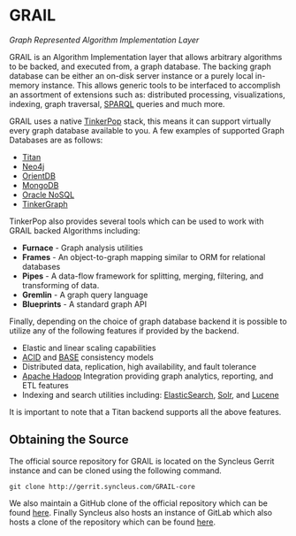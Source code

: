 # GRAIL
_Graph Represented Algorithm Implementation Layer_

GRAIL is an Algorithm Implementation layer that allows arbitrary algorithms to be backed, and executed from, a graph
database. The backing graph database can be either an on-disk server instance or a purely local in-memory instance. This
allows generic tools to be interfaced to accomplish an assortment of extensions such as: distributed processing,
visualizations, indexing, graph traversal, [SPARQL](http://en.wikipedia.org/wiki/SPARQL) queries and much more.

GRAIL uses a native [TinkerPop](http://www.tinkerpop.com) stack, this means it can support virtually every graph
database available to you. A few examples of supported Graph Databases are as follows:

* [Titan](http://thinkaurelius.github.io/titan/)
* [Neo4j](http://neo4j.com)
* [OrientDB](http://www.orientechnologies.com/orientdb/)
* [MongoDB](http://www.mongodb.org)
* [Oracle NoSQL](http://www.oracle.com/us/products/database/nosql/overview/index.html)
* [TinkerGraph](https://github.com/tinkerpop/blueprints/wiki/TinkerGraph)

TinkerPop also provides several tools which can be used to work with GRAIL backed Algorithms including:

* **Furnace** - Graph analysis utilities
* **Frames** - An object-to-graph mapping similar to ORM for relational databases
* **Pipes** - A data-flow framework for splitting, merging, filtering, and transforming of data. 
* **Gremlin** - A graph query language
* **Blueprints** - A standard graph API

Finally, depending on the choice of graph database backend it is possible to utilize any of the following features
if provided by the backend.

* Elastic and linear scaling capabilities
* [ACID](http://en.wikipedia.org/wiki/ACID) and [BASE](http://en.wikipedia.org/wiki/Eventual_consistency) consistency models
* Distributed data, replication, high availability, and fault tolerance
* [Apache Hadoop](http://hadoop.apache.org) Integration providing graph analytics, reporting, and ETL features
* Indexing and search utilities including: [ElasticSearch](http://www.elasticsearch.org/overview/elasticsearch), [Solr](http://lucene.apache.org/solr/), and [Lucene](http://lucene.apache.org)

It is important to note that a Titan backend supports all the above features.

## Obtaining the Source

The official source repository for GRAIL is located on the Syncleus Gerrit instance and can be cloned using the
following command.

```
git clone http://gerrit.syncleus.com/GRAIL-core
```

We also maintain a GitHub clone of the official repository which can be found
[here](https://github.com/Syncleus/GRAIL-core). Finally Syncleus also hosts an instance of GitLab which also hosts a
clone of the repository which can be found [here](http://gitlab.syncleus.com/syncleus/GRAIL-core).